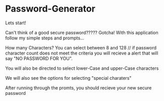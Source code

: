 # Password-Generator

Lets start! 

Can't think of a good secure password????? Gotcha! 
With this application follow my simple steps and prompts...

How many Characters? You can select between 8 and 128
// if password character count does not meet the criteria you will recieve a alert 
that will say "NO PASSWORD FOR YOU".

You will also be directed to select lower-Case and upper-Case characters

We will also see the options for selecting "special charaters" 

After running through the promts, you should recieve your new secure password






